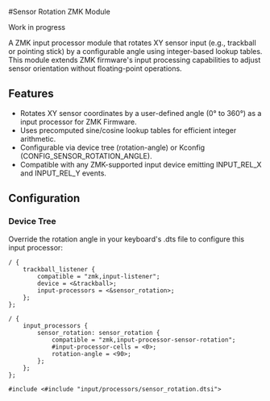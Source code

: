 #Sensor Rotation ZMK Module

Work in progress

A ZMK input processor module that rotates XY sensor input (e.g., trackball or pointing stick) by a configurable angle using integer-based lookup tables. This module extends ZMK firmware's input processing capabilities to adjust sensor orientation without floating-point operations.

## Features

- Rotates XY sensor coordinates by a user-defined angle (0° to 360°) as a input processor for ZMK Firmware.
- Uses precomputed sine/cosine lookup tables for efficient integer arithmetic.
- Configurable via device tree (rotation-angle) or Kconfig (CONFIG_SENSOR_ROTATION_ANGLE).
- Compatible with any ZMK-supported input device emitting INPUT_REL_X and INPUT_REL_Y events.

## Configuration

### Device Tree

Override the rotation angle in your keyboard's .dts file to configure this input processor:

```dts
/ {
    trackball_listener {
        compatible = "zmk,input-listener";
        device = <&trackball>;
        input-processors = <&sensor_rotation>;
    };
};

/ {
    input_processors {
        sensor_rotation: sensor_rotation {
            compatible = "zmk,input-processor-sensor-rotation";
            #input-processor-cells = <0>;
            rotation-angle = <90>;
        };
    };
};

#include <#include "input/processors/sensor_rotation.dtsi">
```
